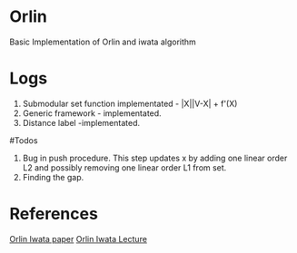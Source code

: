 # Orlin
Basic Implementation of Orlin and iwata algorithm


# Logs

1. Submodular set function implementated - |X||V-X| + f'(X)
2. Generic framework - implementated.
3. Distance label -implementated. 

#Todos 

1. Bug in push procedure. This step updates x by adding one linear order L2 and possibly removing one linear order L1 from set.
2. Finding the gap. 


# References

[Orlin Iwata paper](https://scholar.google.co.in/scholar?q=Orlin+iwata+submodular+minimization&hl=en&as_sdt=0&as_vis=1&oi=scholart&sa=X&ved=0ahUKEwie6q33l-_RAhUHPo8KHbeEBjMQgQMIGjAA)
[Orlin Iwata Lecture](http://people.math.gatech.edu/~tetali/LINKS/IWATA/SFM.pdf)
